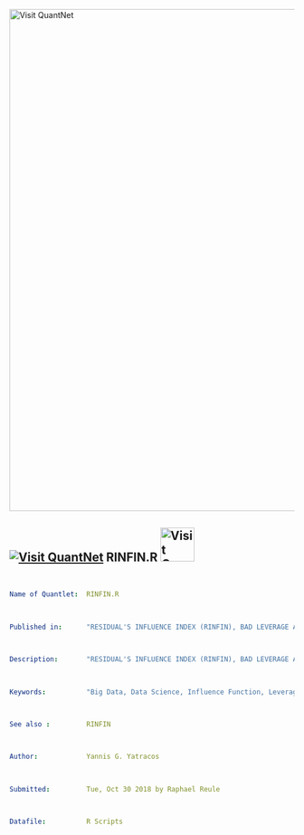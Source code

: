 [<img src="https://github.com/QuantLet/Styleguide-and-FAQ/blob/master/pictures/banner.png" width="888" alt="Visit QuantNet">](http://quantlet.de/)

## [<img src="https://github.com/QuantLet/Styleguide-and-FAQ/blob/master/pictures/qloqo.png" alt="Visit QuantNet">](http://quantlet.de/) **RINFIN.R** [<img src="https://github.com/QuantLet/Styleguide-and-FAQ/blob/master/pictures/QN2.png" width="60" alt="Visit QuantNet 2.0">](http://quantlet.de/)

```yaml


Name of Quantlet:  RINFIN.R

 

Published in:      "RESIDUAL'S INFLUENCE INDEX (RINFIN), BAD LEVERAGE AND UNMASKING IN HIGH DIMENSIONAL L2-REGRESSION"

  

Description:       "RESIDUAL'S INFLUENCE INDEX (RINFIN), BAD LEVERAGE AND UNMASKING IN HIGH DIMENSIONAL L2-REGRESSION"

 

Keywords:          "Big Data, Data Science, Influence Function, Leverage, Masking, Residual's Influence Index (RINFIN)"



See also :         RINFIN



Author:            Yannis G. Yatracos

  

Submitted:         Tue, Oct 30 2018 by Raphael Reule

  

Datafile:          R Scripts

```